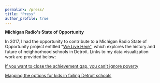 ```yaml
---
permalink: /press/
title: "Press"
author_profile: true
---
```


**Michigan Radio's State of Opportunity**

In 2017, I had the opportunity to contribute to a Michigan Radio State of Opportunity project entitled "[We Live Here"](http://stateofopportunity.michiganradio.org/post/we-live-here-neighborhood-school-brink-closure), which explores the history and future of neighborhood schools in Detroit. Links to my data visualization work are provided below:

[If you want to close the achievement gap, you can't ignore poverty](http://stateofopportunity.michiganradio.org/post/if-you-want-close-achievement-gap-you-cant-ignore-poverty)

[Mapping the options for kids in failing Detroit schools](http://stateofopportunity.michiganradio.org/post/mapping-options-kids-failing-detroit-schools)

